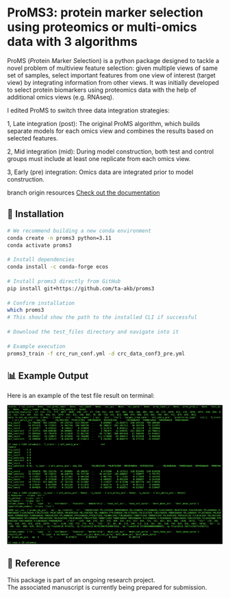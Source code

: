 # ProMS3: protein marker selection using proteomics or multi-omics data with 3 algorithms

ProMS (*Pro*tein *M*arker *S*election) is a python package designed to tackle a novel problem of multiview
feature selection: given multiple views of same set of samples,
select important features from one view of interest (target view) by integrating
information from other views. It was initially developed to select protein
biomarkers using proteomics data with the help of additional omics views
(e.g. RNAseq).


I edited ProMS to switch three data integration strategies:

1, Late integration (post): The original ProMS algorithm, 
  which builds separate models for each omics view and combines the results based on selected features.

2, Mid integration (mid): During model construction,
  both test and control groups must include at least one replicate from each omics view.

3, Early (pre) integration: Omics data are integrated prior to model construction.


branch origin resources
[Check out the documentation](http://docs.zhang-lab.org/proms/)



## 📄 Installation
</code></pre>
```bash
# We recommend building a new conda environment
conda create -n proms3 python=3.11
conda activate proms3

# Install dependencies
conda install -c conda-forge ecos

# Install proms3 directly from GitHub
pip install git+https://github.com/ta-akb/proms3

# Confirm installation
which proms3
# This should show the path to the installed CLI if successful

# Download the test_files directory and navigate into it

# Example execution
proms3_train -f crc_run_conf.yml -d crc_data_conf3_pre.yml
```
</code></pre>

## 📊 Example Output

Here is an example of the test file result on terminal:

![UMAP result](docs/images/results.png)


## 📄 Reference

This package is part of an ongoing research project.  
The associated manuscript is currently being prepared for submission.

